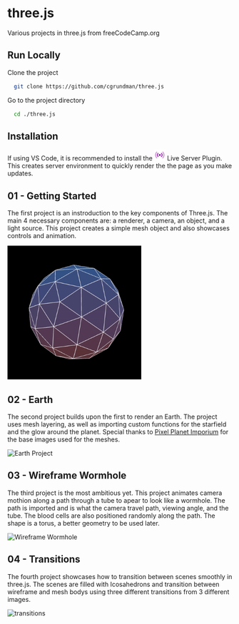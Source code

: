 # three.js
Various projects in three.js from freeCodeCamp.org
    
## Run Locally

Clone the project

```bash
  git clone https://github.com/cgrundman/three.js
```

Go to the project directory

```bash
  cd ./three.js
```

## Installation

If using VS Code, it is recommended to install the <img src="https://github.com/cgrundman/three.js/blob/main/images/live_server_extension_logo.Default" alt="Live Server" width="25"/> Live Server Plugin. This creates server environment to quickly render the the page as you make updates.

## 01 - Getting Started

The first project is an instroduction to the key components of Three.js. The main 4 necessary components are: a renderer, a camera, an object, and a light source. This project creates a simple mesh object and also showcases controls and animation. 

<img src="https://github.com/cgrundman/three.js/blob/main/images/getting_started.gif" alt="Getting Started Project" width="300"/>

## 02 - Earth

The second project builds upon the first to render an Earth. The project uses mesh layering, as well as importing custom functions for the starfield and the glow around the planet. Special thanks to [Pixel Planet Imporium](https://planetpixelemporium.com/) for the base images used for the meshes. 

<img src="https://github.com/cgrundman/three.js/blob/main/images/earth.gif" alt="Earth Project" width="300"/>

## 03 - Wireframe Wormhole

The third project is the most ambitious yet. This project animates camera mothion along a path through a tube to apear to look like a wormhole. The path is imported and is what the camera travel path, viewing angle, and the tube. The blood cells are also positioned randomly along the path. The shape is a torus, a better geometry to be used later.

<img src="https://github.com/cgrundman/three.js/blob/main/images/wireframe_wormhole.gif" alt="Wireframe Wormhole" width="300"/>

## 04 - Transitions

The fourth project showcases how to transition between scenes smoothly in three.js. The scenes are filled with Icosahedrons and transition between wireframe and mesh bodys using three different transitions from 3 different images.

<img src="https://github.com/cgrundman/three.js/blob/main/images/transitions.gif" alt="transitions" width="300"/>
